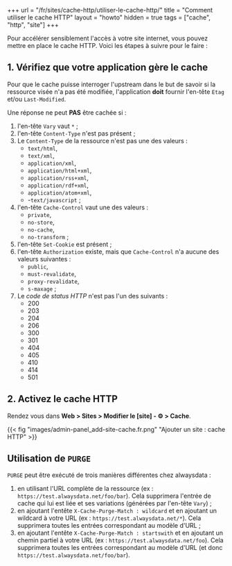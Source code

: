 +++
url = "/fr/sites/cache-http/utiliser-le-cache-http/"
title = "Comment utiliser le cache HTTP"
layout = "howto"
hidden = true
tags = ["cache", "http", "site"]
+++

Pour accélérer sensiblement l'accès à votre site internet, vous pouvez mettre en place le cache HTTP. Voici les étapes à suivre pour le faire :

## 1. Vérifiez que votre application gère le cache

Pour que le cache puisse interroger l'upstream dans le but de savoir si la ressource visée n'a pas été modifiée, l'application **doit** fournir l'en-tête `Etag` et/ou `Last-Modified`.

Une réponse ne peut **PAS** être cachée si :

1. l'en-tête `Vary` vaut  `*` ;
2. l'en-tête `Content-Type` n'est pas présent ;
3. Le `Content-Type` de la ressource n'est pas une des valeurs :
    - `text/html`, 
    - `text/xml`, 
    - `application/xml`,
    - `application/html+xml`, 
    - `application/rss+xml`,
    - `application/rdf+xml`,
    - `application/atom+xml`,
    - -`text/javascript` ;
4. l'en-tête `Cache-Control` vaut une des valeurs : 
    - `private`,
    - `no-store`,
    - `no-cache`,
    - `no-transform` ;
5. l'en-tête `Set-Cookie` est présent ;
6. l'en-tête `Authorization` existe, mais que `Cache-Control` n'a aucune des valeurs suivantes :
    - `public`,
    - `must-revalidate`, 
    - `proxy-revalidate`,
    - `s-maxage` ;
7. Le _code de status HTTP_ n'est pas l'un des suivants :
    - 200
    - 203
    - 204
    - 206
    - 300
    - 301
    - 404
    - 405
    - 410
    - 414
    - 501

## 2. Activez le cache HTTP

Rendez vous dans **Web > Sites > Modifier le [site] - ⚙️ > Cache**.

{{< fig "images/admin-panel_add-site-cache.fr.png" "Ajouter un site : cache HTTP" >}}

## Utilisation de `PURGE`

`PURGE` peut être exécuté de trois manières différentes chez alwaysdata :

1. en utilisant l'URL complète de la ressource (ex : `https://test.alwaysdata.net/foo/bar`). Cela supprimera l'entrée de cache qui lui est liée et ses variations (générées par l'en-tête `Vary`) ;
2. en ajoutant l'entête `X-Cache-Purge-Match : wildcard` et en ajoutant un wildcard à votre URL (ex : `https://test.alwaysdata.net/*`). Cela supprimera toutes les entrées correspondant au modèle d'URL ;
3. en ajoutant l'entête `X-Cache-Purge-Match : startswith` et en ajoutant un chemin partiel à votre URL (ex : `https://test.alwaysdata.net/foo`). Cela supprimera toutes les entrées correspondant au modèle d'URL (et donc `https://test.alwaysdata.net/foo/bar`).
